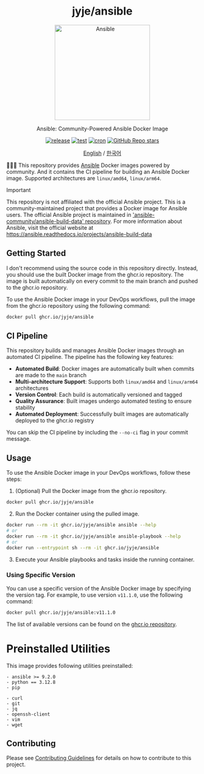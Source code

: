 <div align="center">
  
  # jyje/ansible
  
  <!-- center logo -->
  <img width="250" src="https://raw.githubusercontent.com/marwin1991/profile-technology-icons/refs/heads/main/icons/ansible.png" alt="Ansible" title="Ansible"/>
  
  Ansible: Community-Powered Ansible Docker Image

  [![release](https://github.com/jyje/ansible/actions/workflows/ci-main.yaml/badge.svg?branch=main)](https://github.com/jyje/ansible/actions/workflows/ci-main.yaml)
  [![test](https://github.com/jyje/ansible/actions/workflows/ci-develop.yaml/badge.svg?branch=develop)](https://github.com/jyje/ansible/actions/workflows/ci-develop.yaml)
  [![cron](https://github.com/jyje/ansible/actions/workflows/cron-fetch-pip.yaml/badge.svg)](https://github.com/jyje/ansible/actions/workflows/cron-fetch-pip.yaml)
  [![GitHub Repo stars](https://img.shields.io/github/stars/jyje/ansible)](https://github.com/jyje/ansible)

  [English](readme.md) / [한국어](readme-ko.md)

</div>

🧑🏼‍🔧 This repository provides [Ansible](https://github.com/ansible/ansible) Docker images powered by community. And it contains the CI pipeline for building an Ansible Docker image. Supported architectures are `linux/amd64`, `linux/arm64`.

> [!IMPORTANT]
> This repository is not affiliated with the official Ansible project. This is a community-maintained project that provides a Docker image for Ansible users. The official Ansible project is maintained in ['ansible-community/ansible-build-data' repository](https://github.com/ansible-community/ansible-build-data). For more information about Ansible, visit the official website at https://ansible.readthedocs.io/projects/ansible-build-data

## Getting Started

I don't recommend using the source code in this repository directly. Instead, you should use the built Docker image from the ghcr.io repository. The image is built automatically on every commit to the main branch and pushed to the ghcr.io repository.

To use the Ansible Docker image in your DevOps workflows, pull the image from the ghcr.io repository using the following command:

```bash
docker pull ghcr.io/jyje/ansible
```

## CI Pipeline

This repository builds and manages Ansible Docker images through an automated CI pipeline. The pipeline has the following key features:

- **Automated Build**: Docker images are automatically built when commits are made to the `main` branch
- **Multi-architecture Support**: Supports both `linux/amd64` and `linux/arm64` architectures
- **Version Control**: Each build is automatically versioned and tagged
- **Quality Assurance**: Built images undergo automated testing to ensure stability
- **Automated Deployment**: Successfully built images are automatically deployed to the ghcr.io registry

You can skip the CI pipeline by including the `--no-ci` flag in your commit message.

## Usage

To use the Ansible Docker image in your DevOps workflows, follow these steps:

1. (Optional) Pull the Docker image from the ghcr.io repository.

```bash
docker pull ghcr.io/jyje/ansible
```

2. Run the Docker container using the pulled image.

```bash
docker run --rm -it ghcr.io/jyje/ansible ansible --help
# or
docker run --rm -it ghcr.io/jyje/ansible ansible-playbook --help
# or
docker run --entrypoint sh --rm -it ghcr.io/jyje/ansible
```

3. Execute your Ansible playbooks and tasks inside the running container.

### Using Specific Version

You can use a specific version of the Ansible Docker image by specifying the version tag. For example, to use version `v11.1.0`, use the following command:

```bash
docker pull ghcr.io/jyje/ansible:v11.1.0
```

The list of available versions can be found on the [ghcr.io repository](https://github.com/jyje/ansible/pkgs/container/ansible).


# Preinstalled Utilities
This image provides following utilities preinstalled:
```
- ansible >= 9.2.0
- python == 3.12.8
- pip

- curl
- git
- jq
- openssh-client
- vim
- wget
```

## Contributing

Please see [Contributing Guidelines](contributing.md) for details on how to contribute to this project.
